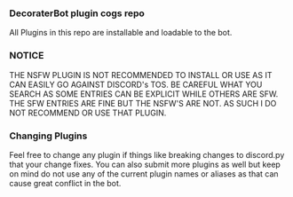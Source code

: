### DecoraterBot plugin cogs repo

All Plugins in this repo are installable and loadable to the bot.

### NOTICE

THE NSFW PLUGIN IS NOT RECOMMENDED TO INSTALL OR USE AS IT CAN EASILY GO AGAINST DISCORD's TOS. BE CAREFUL WHAT YOU SEARCH AS SOME ENTRIES CAN BE EXPLICIT WHILE OTHERS ARE SFW. THE SFW ENTRIES ARE FINE BUT THE NSFW'S ARE NOT. AS SUCH I DO NOT RECOMMEND OR USE THAT PLUGIN.

### Changing Plugins

Feel free to change any plugin if things like breaking changes to discord.py that your change fixes. You can also submit more plugins as well but keep on mind do not use any of the current plugin names or aliases as that can cause great conflict in the bot.

